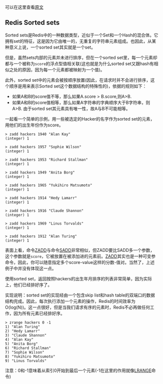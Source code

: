 可以在这里查看[原文](https://redis.io/topics/data-types-intro)

## Redis Sorted sets
Sorted sets是Redis中的一种数据类型，近似于一个Set和一个Hash的混合体。它拥有set的特征，这是因为它由唯一的，无重复的字符串元素组成。也因此，从某种意义上说，一个sorted set其实就是一个set。

但是，虽然sets内部的元素并未进行排序，但在一个sorted set里，每一个元素却都与一个被称为`score`的浮点型值相关联(这也就是为什么sorted set又跟hash有相似之处的原因，因为每一个元素都被映射为一个值)。

此外，sorted set中的元素会被按顺序放置(因此，在请求时并不会进行排序，这个顺序是用来表示Sorted set这个数据结构的特殊性的)，依据的规则如下：
  * 如果A和B的score值不等，那么如果A.score > B.score,则A>B.
  * 如果A和B的score值相等，那么如果A字符串的字典顺序大于B字符串，则A>B. 由于sorted set其元素具有唯一性，故A与B不可能相等。

一起看一个简单的示例，用一些被选定的Hacker的名字作为sorted set的元素，用他们的出生年份作为score。

    > zadd hackers 1940 "Alan Kay"
    (integer) 1

    > zadd hackers 1957 "Sophie Wilson"
    (integer) 1

    > zadd hackers 1953 "Richard Stallman"
    (integer) 1

    > zadd hackers 1949 "Anita Borg"
    (integer) 1

    > zadd hackers 1965 "Yukihiro Matsumoto"
    (integer) 1

    > zadd hackers 1914 "Hedy Lamarr"
    (integer) 1

    > zadd hackers 1916 "Claude Shannon"
    (integer) 1

    > zadd hackers 1969 "Linus Torvalds"
    (integer) 1

    > zadd hackers 1912 "Alan Turing"
    (integer) 1

表面上看，命令[ZADD](https://redis.io/commands/zadd)与命令[SADD](https://redis.io/commands/sadd)非常相似，但ZADD要比SADD多一个参数，这个参数就是`score`，它被放置在被添加进的元素前。[ZADD](https://redis.io/commands/zadd)其实也是一种可变参命令，因此，你可以随意指定多个score-value这样的分数-值对。当然了，上述例子中并没有体现这一点。

使用sorted set，返回按照hackers的出生年月排序的列表非常简单，因为实际上，他们已经排好序了。

实现说明：sorted set的实现经由一个包含skip list和hash table的双端口的数据结构完成。因此，每次执行添加一个元素的操作，Redis的时间效率为O(log(N))。这一点很好，但是当我们请求有序的元素时，Redis不必再做任何工作，因为所有元素已经排好序。

    > zrange hackers 0 -1
    1) "Alan Turing"
    2) "Hedy Lamarr"
    3) "Claude Shannon"
    4) "Alan Kay"
    5) "Anita Borg"
    6) "Richard Stallman"
    7) "Sophie Wilson"
    8) "Yukihiro Matsumoto"
    9) "Linus Torvalds"  
注意：0和-1意味着从索引0开始到最后一个元素(-1在这里的作用就像[LRANGE]()命令)

